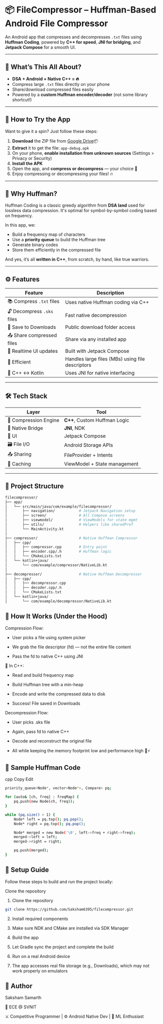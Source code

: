 # 📦 FileCompressor – Huffman-Based Android File Compressor  

An Android app that compresses and decompresses `.txt` files using **Huffman Coding**, powered by **C++ for speed**, **JNI for bridging**, and **Jetpack Compose** for a smooth UI.

---

## 🚀  What’s This All About?
- **DSA + Android + Native C++ = 🔥**
- Compress large `.txt` files directly on your phone  
- Share/download compressed files easily  
- Powered by a **custom Huffman encoder/decoder** (not some library shortcut!)

---

## 📲 How to Try the App

Want to give it a spin? Just follow these steps:

1. **Download** the ZIP file from [Google Drive](https://drive.google.com/drive/folders/1MjPU8uwgaTjUpJE0Uf-LhGFauMyU8bU9?usp=drive_link)📦
2. **Extract** it to get the file: `app-debug.apk`
3. On your phone, **enable installation from unknown sources** (Settings > Privacy or Security)
4. **Install the APK**
5. Open the app, and **compress or decompress** — your choice 🎉
6. Enjoy compressing or decompressing your files! 🔥

---

## 🧠 Why Huffman?

Huffman Coding is a classic greedy algorithm from **DSA land** used for lossless data compression. It's optimal for symbol-by-symbol coding based on frequency.  

In this app, we:
- Build a frequency map of characters  
- Use a **priority queue** to build the Huffman tree  
- Generate binary codes  
- Store them efficiently in the compressed file  

And yes, it’s all **written in C++**, from scratch, by hand, like true warriors.

---

## ⚙️ Features

| Feature | Description |
|--------|-------------|
| 📚 Compress `.txt` files | Uses native Huffman coding via C++ |
| 🔓 Decompress `.sks` files | Fast native decompression |
| 📂 Save to Downloads | Public download folder access |
| 📤 Share compressed files | Share via any installed app |
| 🔄 Realtime UI updates | Built with Jetpack Compose |
| 🧠 Efficient | Handles large files (MBs) using file descriptors |
| 🤝 C++ ↔ Kotlin | Uses JNI for native interfacing |

---

## 🛠️ Tech Stack

| Layer | Tool |
|------|------|
| 🧠 Compression Engine | **C++**, Custom Huffman Logic |
| 🔗 Native Bridge | **JNI**, NDK |
| 📱 UI | Jetpack Compose |
| 🗃️ File I/O | Android Storage APIs |
| 📤 Sharing | FileProvider + Intents |
| 💾 Caching | ViewModel + State management |

---

## 📂 Project Structure

```bash
filecompressor/
├── app/
│   └── src/main/java/com/example/filecompressor/
│       ├── navigation/           # Jetpack Navigation setup
│       ├── screen/               # All Compose screens
│       ├── viewmodel/            # ViewModels for state mgmt
│       ├── utils/                # Helpers like sharedPref
│       └── MainActivity.kt
│
├── compressor/                   # Native Huffman Compressor
│   ├── cpp/
│   │   ├── compressor.cpp        # Entry point
│   │   ├── encoder.cpp/.h        # Huffman logic
│   │   └── CMakeLists.txt
│   └── kotlin+java/
│       └── com/example/compressor/NativeLib.kt
│
├── decompressor/                 # Native Huffman Decompressor
│   ├── cpp/
│   │   ├── decompressor.cpp
│   │   ├── decoder.cpp/.h
│   │   └── CMakeLists.txt
│   └── kotlin+java/
│       └── com/example/decompressor/NativeLib.kt

```

## 🔩 How It Works (Under the Hood)

Compression Flow:
- User picks a file using system picker

- We grab the file descriptor (fd) — not the entire file content

- Pass the fd to native C++ using JNI

🧵 In C++:

- Read and build frequency map

- Build Huffman tree with a min-heap

- Encode and write the compressed data to disk

- Success! File saved in Downloads

Decompression Flow:
- User picks .sks file

- Again, pass fd to native C++

- Decode and reconstruct the original file

- All while keeping the memory footprint low and performance high 🧠⚡

## 🧪 Sample Huffman Code
cpp
Copy
Edit
```bash
priority_queue<Node*, vector<Node*>, Compare> pq;

for (auto& [ch, freq] : freqMap) {
    pq.push(new Node(ch, freq));
}

while (pq.size() > 1) {
    Node* left = pq.top(); pq.pop();
    Node* right = pq.top(); pq.pop();

    Node* merged = new Node('\0', left->freq + right->freq);
    merged->left = left;
    merged->right = right;

    pq.push(merged);
}
```
## 🚀 Setup Guide
Follow these steps to build and run the project locally:

Clone the repository

1. Clone the repository
```bash
git clone https://github.com/Saksham6395/filecompressor.git
```
2. Install required components

3. Make sure NDK and CMake are installed via SDK Manager

4. Build the app

5. Let Gradle sync the project and complete the build

6. Run on a real Android device

7. The app accesses real file storage (e.g., Downloads), which may not work properly on emulators




## 🙌 Author

Saksham Samarth

📍 ECE @ SVNIT

⚔️ Competitive Programmer | ⚙️ Android Native Dev | 🤖 ML Enthusiast
